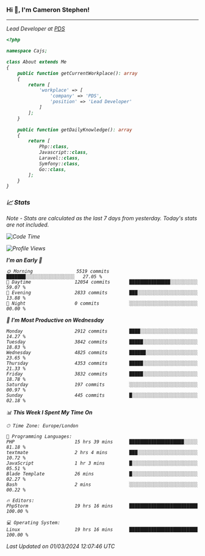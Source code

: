 ### Hi 👋, I'm Cameron Stephen!
<hr>
<p><em>Lead Developer at <a href="https://prindatasolutions.co.uk">PDS</a></p>


```php
<?php

namespace Cajs;

class About extends Me
{
    public function getCurrentWorkplace(): array
    {
        return [
            'workplace' => [
                'company' => 'PDS',
                'position' => 'Lead Developer'
            ]
        ];
    }

    public function getDailyKnowledge(): array
    {
        return [
            Php::class,
            Javascript::class,
            Laravel::class,
            Symfony::class,
            Go::class,
        ];
    }
}
```

### 📈 Stats
<p><em>Note - Stats are calculated as the last 7 days from yesterday. Today's stats are not included.</em></p>


<!--START_SECTION:waka-->
![Code Time](http://img.shields.io/badge/Code%20Time-3%2C712%20hrs%2022%20mins-blue)

![Profile Views](http://img.shields.io/badge/Profile%20Views-0-blue)

**I'm an Early 🐤** 

```text
🌞 Morning                5519 commits        ███████░░░░░░░░░░░░░░░░░░   27.05 % 
🌆 Daytime                12054 commits       ███████████████░░░░░░░░░░   59.07 % 
🌃 Evening                2833 commits        ███░░░░░░░░░░░░░░░░░░░░░░   13.88 % 
🌙 Night                  0 commits           ░░░░░░░░░░░░░░░░░░░░░░░░░   00.00 % 
```
📅 **I'm Most Productive on Wednesday** 

```text
Monday                   2912 commits        ████░░░░░░░░░░░░░░░░░░░░░   14.27 % 
Tuesday                  3842 commits        █████░░░░░░░░░░░░░░░░░░░░   18.83 % 
Wednesday                4825 commits        ██████░░░░░░░░░░░░░░░░░░░   23.65 % 
Thursday                 4353 commits        █████░░░░░░░░░░░░░░░░░░░░   21.33 % 
Friday                   3832 commits        █████░░░░░░░░░░░░░░░░░░░░   18.78 % 
Saturday                 197 commits         ░░░░░░░░░░░░░░░░░░░░░░░░░   00.97 % 
Sunday                   445 commits         █░░░░░░░░░░░░░░░░░░░░░░░░   02.18 % 
```


📊 **This Week I Spent My Time On** 

```text
🕑︎ Time Zone: Europe/London

💬 Programming Languages: 
PHP                      15 hrs 39 mins      ████████████████████░░░░░   81.18 % 
textmate                 2 hrs 4 mins        ███░░░░░░░░░░░░░░░░░░░░░░   10.72 % 
JavaScript               1 hr 3 mins         █░░░░░░░░░░░░░░░░░░░░░░░░   05.51 % 
Blade Template           26 mins             █░░░░░░░░░░░░░░░░░░░░░░░░   02.27 % 
Bash                     2 mins              ░░░░░░░░░░░░░░░░░░░░░░░░░   00.22 % 

🔥 Editors: 
PhpStorm                 19 hrs 16 mins      █████████████████████████   100.00 % 

💻 Operating System: 
Linux                    19 hrs 16 mins      █████████████████████████   100.00 % 
```


 Last Updated on 01/03/2024 12:07:46 UTC
<!--END_SECTION:waka-->
